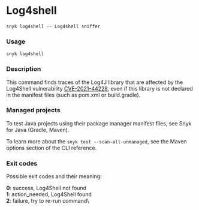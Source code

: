 # Log4shell

```
snyk log4shell -- Log4shell sniffer
```

### Usage

`snyk log4shell`

### Description

This command finds traces of the Log4J library that are affected by the Log4Shell vulnerability [CVE-2021-44228](https://security.snyk.io/vuln/SNYK-JAVA-ORGAPACHELOGGINGLOG4J-2314720), even if this library is not declared in the manifest files (such as pom.xml or build.gradle).

### Managed projects

To test Java projects using their package manager manifest files, see Snyk for Java (Gradle, Maven).

To learn more about the `snyk test --scan-all-unmanaged`, see the Maven options section of the CLI reference.

### Exit codes

Possible exit codes and their meaning:

**0**: success, Log4Shell not found\
**1**: action\_needed, Log4Shell found\
**2**: failure, try to re-run command\
